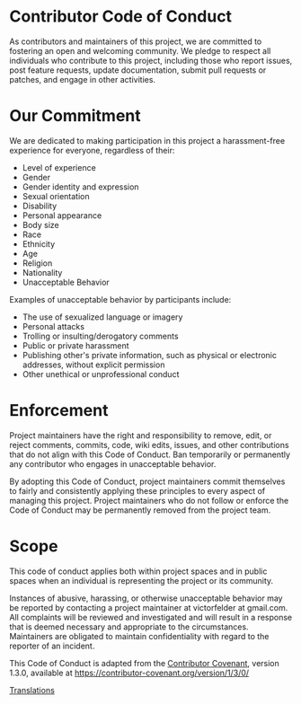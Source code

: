 # Contributor Code of Conduct

As contributors and maintainers of this project, we are committed to fostering an open and welcoming community. We pledge to respect all individuals who contribute to this project, including those who report issues, post feature requests, update documentation, submit pull requests or patches, and engage in other activities.

# Our Commitment

We are dedicated to making participation in this project a harassment-free experience for everyone, regardless of their:
* Level of experience
* Gender
* Gender identity and expression
* Sexual orientation
* Disability
* Personal appearance
* Body size
* Race
* Ethnicity
* Age
* Religion
* Nationality
* Unacceptable Behavior

Examples of unacceptable behavior by participants include:

* The use of sexualized language or imagery
* Personal attacks
* Trolling or insulting/derogatory comments
* Public or private harassment
* Publishing other's private information, such as physical or electronic addresses, without explicit permission
* Other unethical or unprofessional conduct
  
# Enforcement
Project maintainers have the right and responsibility to remove, edit, or reject comments, commits, code, wiki edits, issues, and other contributions that do not align with this Code of Conduct.
Ban temporarily or permanently any contributor who engages in unacceptable behavior.

By adopting this Code of Conduct, project maintainers commit themselves to fairly and consistently applying these principles to every aspect of managing this project. Project maintainers who do not follow or enforce the Code of Conduct may be permanently removed from the project team.

# Scope
This code of conduct applies both within project spaces and in public spaces
when an individual is representing the project or its community.

Instances of abusive, harassing, or otherwise unacceptable behavior may be
reported by contacting a project maintainer at victorfelder at gmail.com. All
complaints will be reviewed and investigated and will result in a response that
is deemed necessary and appropriate to the circumstances. Maintainers are
obligated to maintain confidentiality with regard to the reporter of an
incident.


This Code of Conduct is adapted from the [Contributor Covenant][homepage],
version 1.3.0, available at https://contributor-covenant.org/version/1/3/0/

[homepage]: https://contributor-covenant.org

[Translations](README.md#translations)
